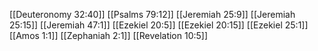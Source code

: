 [[Deuteronomy 32:40]]
[[Psalms 79:12]]
[[Jeremiah 25:9]]
[[Jeremiah 25:15]]
[[Jeremiah 47:1]]
[[Ezekiel 20:5]]
[[Ezekiel 20:15]]
[[Ezekiel 25:1]]
[[Amos 1:1]]
[[Zephaniah 2:1]]
[[Revelation 10:5]]
